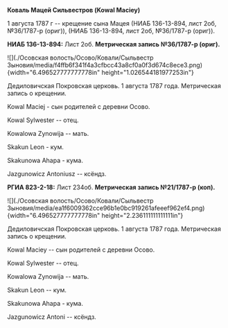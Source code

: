 **Коваль Мацей Сильвестров (Kowal Maciey)**

1 августа 1787 г -- крещение сына Мацея (НИАБ 136-13-894, лист 2об,
№36/1787-р (ориг)), (НИАБ 136-13-894, лист 2об, №36/1787-р (ориг)).

**НИАБ 136-13-894:** Лист 2об. **Метрическая запись №36/1787-р (ориг).**

![](./Осовская волость/Осово/Ковали/Сыльвестр Зыновия/media/f4ffb6f341f4a3cfbcc43a8cf0a0f3d674c8ece3.png){width="6.496527777777778in"
height="1.026544181977253in"}

Дедиловичская Покровская церковь. 1 августа 1787 года. Метрическая
запись о крещении.

Kowal Maciej - сын родителей с деревни Осово.

Kowal Sylwester -- отец.

Kowalowa Zynowija -- мать.

Skakun Leon - кум.

Skakunowa Ahapa - кума.

Jazgunowicz Antoniusz -- ксёндз.

**РГИА 823-2-18:** Лист 234об. **Метрическая запись №21/1787-р (коп).**

![](./Осовская волость/Осово/Ковали/Сыльвестр Зыновия/media/ea1f6009362cce96b1e0bc919261afeeef962ef4.png){width="6.496527777777778in"
height="2.236111111111111in"}

Дедиловичская Покровская церковь. 1 августа 1787 года. Метрическая
запись о крещении.

Kowal Maciey -- сын родителей с деревни Осово.

Kowal Sylwester -- отец.

Kowalowa Zynowija -- мать.

Skakun Leon -- кум.

Skakunowa Ahapa - кума.

Jazgunowicz Antoni -- ксёндз.

